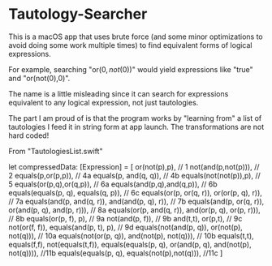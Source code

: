 # Tautology-Searcher

This is a macOS app that uses brute force (and some minor optimizations to avoid doing some work multiple times) to find equivalent forms of logical expressions.

For example, searching "or($0,not($0))" would yield expressions like "true" and "or(not($0),$0)". 

The name is a little misleading since it can search for expressions equivalent to any logical expression, not just tautologies.

The part I am proud of is that the program works by "learning from" a list of tautologies I feed it in string form at app launch.
The transformations are not hard coded!

From "TautologiesList.swift"

let compressedData: [Expression] = [
    or(not(p),p), // 1
    not(and(p,not(p))), // 2
    equals(p,or(p,p)), // 4a
    equals(p, and(q, q)), // 4b
    equals(not(not(p)),p), // 5
    equals(or(p,q),or(q,p)), // 6a
    equals(and(p,q),and(q,p)), // 6b
    equals(equals(p, q), equals(q, p)), // 6c
    equals(or(p, or(q, r)), or(or(p, q), r)), // 7a
    equals(and(p, and(q, r)), and(and(p, q), r)), // 7b
    equals(and(p, or(q, r)), or(and(p, q), and(p, r))), // 8a
    equals(or(p, and(q, r)), and(or(p, q), or(p, r))), // 8b
    equals(or(p, f), p), // 9a
    not(and(p, f)), // 9b
    and(t,t),
    or(p,t), // 9c
    not(or(f, f)),
    equals(and(p, t), p), // 9d
    equals(not(and(p, q)), or(not(p), not(q))), // 10a
    equals(not(or(p, q)), and(not(p), not(q))), // 10b
    equals(t,t),
    equals(f,f),
    not(equals(t,f)),
    equals(equals(p, q), or(and(p, q), and(not(p), not(q)))), //11b
    equals(equals(p, q), equals(not(p),not(q))), //11c
]
